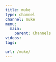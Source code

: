 ```yaml
---
title: muke
type: channel
channel: muke
menu:
  main:
    parent: Channels
videos:
tags:

url: /muke/
---
```

